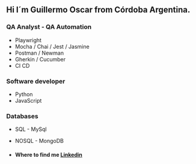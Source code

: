## Hi I´m Guillermo Oscar from Córdoba Argentina.      

### QA Analyst - QA Automation             
- Playwright                                                                
- Mocha / Chai / Jest / Jasmine            
- Postman / Newman
- Gherkin / Cucumber
- CI CD

### Software developer
- Python 
- JavaScript

### Databases
- SQL - MySql
- NOSQL - MongoDB
 
- #### Where to find me [Linkedin](https://www.linkedin.com/in/guillermo-osc/)
